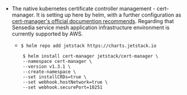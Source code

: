 * The native kubernetes certificate controller management - cert-manager. It is setting up here by helm, with a further configuration as [cert-manager's official documention recommends](https://cert-manager.io/docs/installation/compatibility/#aws-eks). Regarding that Sensedia service mesh application infrastructure environment is currently supported by AWS.
   * `$ helm repo add jetstack https://charts.jetstack.io`
   
   
    ```
        $ helm install cert-manager jetstack/cert-manager \
        --namespace cert-manager \
        --version v1.3.1 \
        --create-namespace \
        --set installCRDs=true \
        --set webhook.hostNetwork=true \
        --set webhook.securePort=10251
   
   ```
